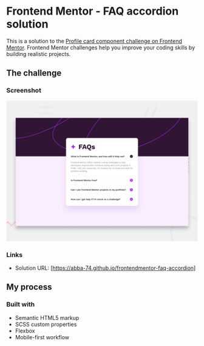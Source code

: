 # Frontend Mentor - FAQ accordion solution

This is a solution to the [Profile card component challenge on Frontend Mentor](https://www.frontendmentor.io/challenges/social-links-profile-UG32l9m6dQ). Frontend Mentor challenges help you improve your coding skills by building realistic projects.

## The challenge

### Screenshot

![](./design/desktop-preview.jpg)

### Links

- Solution URL: [https://abba-74.github.io/frontendmentor-faq-accordion]

## My process

### Built with

- Semantic HTML5 markup
- SCSS custom properties
- Flexbox
- Mobile-first workflow
